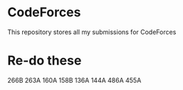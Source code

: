 # CodeForces
This repository stores all my submissions for CodeForces

# Re-do these 
266B
263A
160A
158B
136A 
144A
486A
455A 


